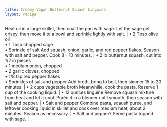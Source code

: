 ```yaml
---
title: Creamy Vegan Butternut Squash Linguine
layout: recipe
---
```


Heat oil in a large skillet, then coat the pan with sage. Let the sage get crispy, then move it to a bowl and sprinkle lightly with salt. | &bull; 2 Tbsp olive oil <br> &bull; 1 Tbsp chopped sage <br> &bull; Sprinkle of salt
Add squash, onion, garlic, and red pepper flakes. Season with salt and pepper. Cook 8 - 10 minutes. | &bull; 2 lb butternut squash, cut into 1/2 in pieces <br> &bull; 1 medium onion, chopped <br> &bull; 2 garlic cloves, chopped <br> &bull; 1/8 tsp red pepper flakes <br> &bull; Sprinkles of salt and pepper
Add broth, bring to boil, then simmer 15 to 20 minutes. | &bull; 2 cups vegetable broth
Meanwhille, cook the pasta. Reserve 1 cup of the cooking liquid. | &bull; 12 ounces linguine
Remove squash mixture from heat and let it cool. Purée it in a blender until smooth, then season with salt and pepper. | &bull; Salt and pepper
Combine pasta, sqaush purée, and leftover cooking liquid in skillet and cook over medium heat, about 2 minutes. Season as necessary. | &bull; Salt and pepper?
Serve pasta topped with sage. |
